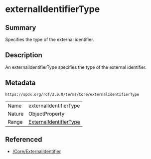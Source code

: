 <!-- Automatically generated by spec-parser v2.3.0 on 2024-07-09T17:43:37.025898+00:00 -->
<!-- SPDX-License-Identifier: Community-Spec-1.0 -->

# externalIdentifierType

## Summary

Specifies the type of the external identifier.


## Description

An externalIdentifierType specifies the type of the external identifier.


## Metadata

`https://spdx.org/rdf/3.0.0/terms/Core/externalIdentifierType`


| | |
|---|---|
| Name | externalIdentifierType |
| Nature | ObjectProperty |
| Range | [ExternalIdentifierType](../Vocabularies/ExternalIdentifierType.md) |




## Referenced

- [/Core/ExternalIdentifier](../../Core/Classes/ExternalIdentifier.md)

